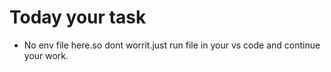 # Today your task

- No env file here.so dont worrit.just run file in your vs code and continue your work.

